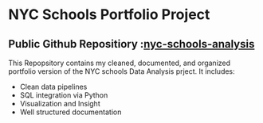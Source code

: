 # NYC Schools Portfolio Project

## **Public Github Repositiory** :[nyc-schools-analysis](https://github.com/cutemfc/nyc-schools-analysis)

This Repopsitory contains my cleaned, documented, and organized portfolio version of the NYC schools Data Analysis prject. It includes:
- Clean data pipelines
- SQL integration via Python
- Visualization and Insight
- Well structured documentation
